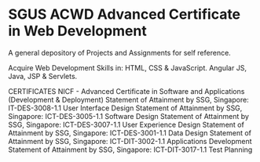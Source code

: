 # SGUS ACWD Advanced Certificate in Web Development

A general depository of Projects and Assignments for self reference.

Acquire Web Development Skills in: 
HTML, CSS & JavaScript.
Angular JS, Java, JSP & Servlets.

CERTIFICATES
NICF - Advanced Certificate in Software and Applications (Development & Deployment)
Statement of Attainment by SSG, Singapore: IT-DES-3008-1.1 User Interface Design
Statement of Attainment by SSG, Singapore: ICT-DES-3005-1.1 Software Design
Statement of Attainment by SSG, Singapore: ICT-DES-3007-1.1 User Experience Design
Statement of Attainment by SSG, Singapore: ICT-DES-3001-1.1 Data Design
Statement of Attainment by SSG, Singapore: ICT-DIT-3002-1.1 Applications Development
Statement of Attainment by SSG, Singapore: ICT-DIT-3017-1.1 Test Planning
